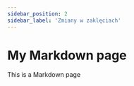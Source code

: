 ```yaml
---
sidebar_position: 2
sidebar_label: 'Zmiany w zaklęciach'
---
```



# My Markdown page

This is a Markdown page